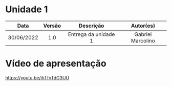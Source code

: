 # Unidade 1 #

|    Data    | Versão |      Descrição       |     Autor(es)     |
| :--------: | :----: | :------------------: | :---------------: |
| 30/06/2022 |  1.0   | Entrega da unidade 1 | Gabriel Marcolino |

# Vídeo de apresentação 
<https://youtu.be/ihTfvTdG3UU>
